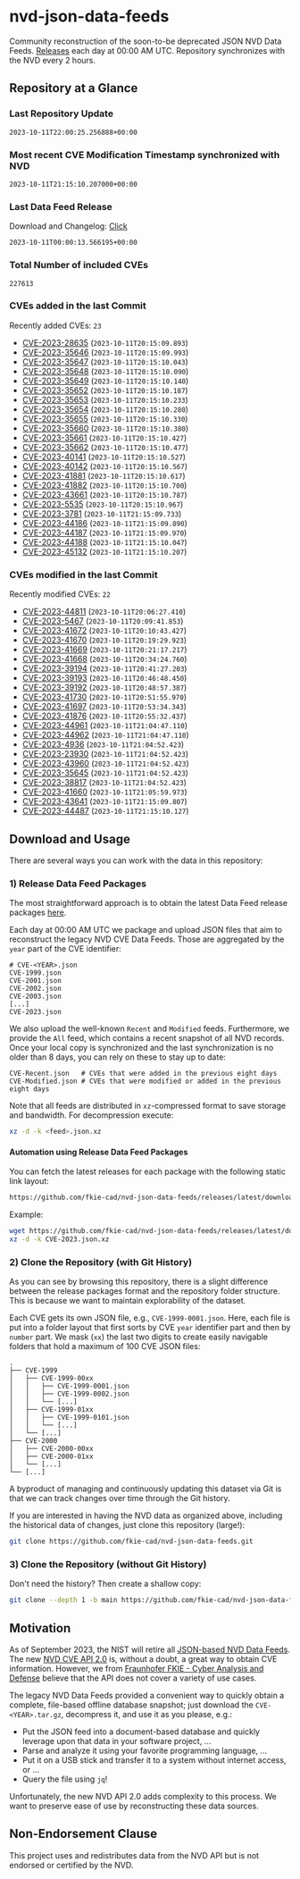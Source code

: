 # nvd-json-data-feeds

Community reconstruction of the soon-to-be deprecated JSON NVD Data Feeds. 
[Releases](https://github.com/fkie-cad/nvd-json-data-feeds/releases/latest) each day at 00:00 AM UTC.
Repository synchronizes with the NVD every 2 hours.

## Repository at a Glance

### Last Repository Update

```plain
2023-10-11T22:00:25.256888+00:00
```

### Most recent CVE Modification Timestamp synchronized with NVD

```plain
2023-10-11T21:15:10.207000+00:00
```

### Last Data Feed Release

Download and Changelog: [Click](https://github.com/fkie-cad/nvd-json-data-feeds/releases/latest)

```plain
2023-10-11T00:00:13.566195+00:00
```

### Total Number of included CVEs

```plain
227613
```

### CVEs added in the last Commit

Recently added CVEs: `23`

* [CVE-2023-28635](CVE-2023/CVE-2023-286xx/CVE-2023-28635.json) (`2023-10-11T20:15:09.893`)
* [CVE-2023-35646](CVE-2023/CVE-2023-356xx/CVE-2023-35646.json) (`2023-10-11T20:15:09.993`)
* [CVE-2023-35647](CVE-2023/CVE-2023-356xx/CVE-2023-35647.json) (`2023-10-11T20:15:10.043`)
* [CVE-2023-35648](CVE-2023/CVE-2023-356xx/CVE-2023-35648.json) (`2023-10-11T20:15:10.090`)
* [CVE-2023-35649](CVE-2023/CVE-2023-356xx/CVE-2023-35649.json) (`2023-10-11T20:15:10.140`)
* [CVE-2023-35652](CVE-2023/CVE-2023-356xx/CVE-2023-35652.json) (`2023-10-11T20:15:10.187`)
* [CVE-2023-35653](CVE-2023/CVE-2023-356xx/CVE-2023-35653.json) (`2023-10-11T20:15:10.233`)
* [CVE-2023-35654](CVE-2023/CVE-2023-356xx/CVE-2023-35654.json) (`2023-10-11T20:15:10.280`)
* [CVE-2023-35655](CVE-2023/CVE-2023-356xx/CVE-2023-35655.json) (`2023-10-11T20:15:10.330`)
* [CVE-2023-35660](CVE-2023/CVE-2023-356xx/CVE-2023-35660.json) (`2023-10-11T20:15:10.380`)
* [CVE-2023-35661](CVE-2023/CVE-2023-356xx/CVE-2023-35661.json) (`2023-10-11T20:15:10.427`)
* [CVE-2023-35662](CVE-2023/CVE-2023-356xx/CVE-2023-35662.json) (`2023-10-11T20:15:10.477`)
* [CVE-2023-40141](CVE-2023/CVE-2023-401xx/CVE-2023-40141.json) (`2023-10-11T20:15:10.527`)
* [CVE-2023-40142](CVE-2023/CVE-2023-401xx/CVE-2023-40142.json) (`2023-10-11T20:15:10.567`)
* [CVE-2023-41881](CVE-2023/CVE-2023-418xx/CVE-2023-41881.json) (`2023-10-11T20:15:10.617`)
* [CVE-2023-41882](CVE-2023/CVE-2023-418xx/CVE-2023-41882.json) (`2023-10-11T20:15:10.700`)
* [CVE-2023-43661](CVE-2023/CVE-2023-436xx/CVE-2023-43661.json) (`2023-10-11T20:15:10.787`)
* [CVE-2023-5535](CVE-2023/CVE-2023-55xx/CVE-2023-5535.json) (`2023-10-11T20:15:10.967`)
* [CVE-2023-3781](CVE-2023/CVE-2023-37xx/CVE-2023-3781.json) (`2023-10-11T21:15:09.733`)
* [CVE-2023-44186](CVE-2023/CVE-2023-441xx/CVE-2023-44186.json) (`2023-10-11T21:15:09.890`)
* [CVE-2023-44187](CVE-2023/CVE-2023-441xx/CVE-2023-44187.json) (`2023-10-11T21:15:09.970`)
* [CVE-2023-44188](CVE-2023/CVE-2023-441xx/CVE-2023-44188.json) (`2023-10-11T21:15:10.047`)
* [CVE-2023-45132](CVE-2023/CVE-2023-451xx/CVE-2023-45132.json) (`2023-10-11T21:15:10.207`)


### CVEs modified in the last Commit

Recently modified CVEs: `22`

* [CVE-2023-44811](CVE-2023/CVE-2023-448xx/CVE-2023-44811.json) (`2023-10-11T20:06:27.410`)
* [CVE-2023-5467](CVE-2023/CVE-2023-54xx/CVE-2023-5467.json) (`2023-10-11T20:09:41.853`)
* [CVE-2023-41672](CVE-2023/CVE-2023-416xx/CVE-2023-41672.json) (`2023-10-11T20:10:43.427`)
* [CVE-2023-41670](CVE-2023/CVE-2023-416xx/CVE-2023-41670.json) (`2023-10-11T20:19:29.923`)
* [CVE-2023-41669](CVE-2023/CVE-2023-416xx/CVE-2023-41669.json) (`2023-10-11T20:21:17.217`)
* [CVE-2023-41668](CVE-2023/CVE-2023-416xx/CVE-2023-41668.json) (`2023-10-11T20:34:24.760`)
* [CVE-2023-39194](CVE-2023/CVE-2023-391xx/CVE-2023-39194.json) (`2023-10-11T20:41:27.203`)
* [CVE-2023-39193](CVE-2023/CVE-2023-391xx/CVE-2023-39193.json) (`2023-10-11T20:46:48.450`)
* [CVE-2023-39192](CVE-2023/CVE-2023-391xx/CVE-2023-39192.json) (`2023-10-11T20:48:57.387`)
* [CVE-2023-41730](CVE-2023/CVE-2023-417xx/CVE-2023-41730.json) (`2023-10-11T20:51:55.970`)
* [CVE-2023-41697](CVE-2023/CVE-2023-416xx/CVE-2023-41697.json) (`2023-10-11T20:53:34.343`)
* [CVE-2023-41876](CVE-2023/CVE-2023-418xx/CVE-2023-41876.json) (`2023-10-11T20:55:32.437`)
* [CVE-2023-44961](CVE-2023/CVE-2023-449xx/CVE-2023-44961.json) (`2023-10-11T21:04:47.110`)
* [CVE-2023-44962](CVE-2023/CVE-2023-449xx/CVE-2023-44962.json) (`2023-10-11T21:04:47.110`)
* [CVE-2023-4936](CVE-2023/CVE-2023-49xx/CVE-2023-4936.json) (`2023-10-11T21:04:52.423`)
* [CVE-2023-23930](CVE-2023/CVE-2023-239xx/CVE-2023-23930.json) (`2023-10-11T21:04:52.423`)
* [CVE-2023-43960](CVE-2023/CVE-2023-439xx/CVE-2023-43960.json) (`2023-10-11T21:04:52.423`)
* [CVE-2023-35645](CVE-2023/CVE-2023-356xx/CVE-2023-35645.json) (`2023-10-11T21:04:52.423`)
* [CVE-2023-38817](CVE-2023/CVE-2023-388xx/CVE-2023-38817.json) (`2023-10-11T21:04:52.423`)
* [CVE-2023-41660](CVE-2023/CVE-2023-416xx/CVE-2023-41660.json) (`2023-10-11T21:05:59.973`)
* [CVE-2023-43641](CVE-2023/CVE-2023-436xx/CVE-2023-43641.json) (`2023-10-11T21:15:09.807`)
* [CVE-2023-44487](CVE-2023/CVE-2023-444xx/CVE-2023-44487.json) (`2023-10-11T21:15:10.127`)


## Download and Usage

There are several ways you can work with the data in this repository:

### 1) Release Data Feed Packages

The most straightforward approach is to obtain the latest Data Feed release packages [here](https://github.com/fkie-cad/nvd-json-data-feeds/releases/latest).

Each day at 00:00 AM UTC we package and upload JSON files that aim to reconstruct the legacy NVD CVE Data Feeds.
Those are aggregated by the `year` part of the CVE identifier:

```
# CVE-<YEAR>.json
CVE-1999.json
CVE-2001.json
CVE-2002.json
CVE-2003.json
[...]
CVE-2023.json
```

We also upload the well-known `Recent` and `Modified` feeds.
Furthermore, we provide the `All` feed, which contains a recent snapshot of all NVD records.
Once your local copy is synchronized and the last synchronization is no older than 8 days, you can rely on these to stay up to date:

```plain
CVE-Recent.json   # CVEs that were added in the previous eight days
CVE-Modified.json # CVEs that were modified or added in the previous eight days
```

Note that all feeds are distributed in `xz`-compressed format to save storage and bandwidth.
For decompression execute:

```sh
xz -d -k <feed>.json.xz
```


#### Automation using Release Data Feed Packages

You can fetch the latest releases for each package with the following static link layout:

```sh
https://github.com/fkie-cad/nvd-json-data-feeds/releases/latest/download/CVE-<YEAR>.json.xz
```

Example:

```sh
wget https://github.com/fkie-cad/nvd-json-data-feeds/releases/latest/download/CVE-2023.json.xz
xz -d -k CVE-2023.json.xz
```

### 2) Clone the Repository (with Git History)

As you can see by browsing this repository, there is a slight difference between the release packages format and the repository folder structure.
This is because we want to maintain explorability of the dataset.

Each CVE gets its own JSON file, e.g., `CVE-1999-0001.json`.
Here, each file is put into a folder layout that first sorts by CVE `year` identifier part and then by `number` part.
We mask (`xx`) the last two digits to create easily navigable folders that hold a maximum of 100 CVE JSON files:

```plain
.
├── CVE-1999
│   ├── CVE-1999-00xx
│   │   ├── CVE-1999-0001.json
│   │   ├── CVE-1999-0002.json
│   │   └── [...]
│   ├── CVE-1999-01xx
│   │   ├── CVE-1999-0101.json
│   │   └── [...]
│   └── [...]
├── CVE-2000
│   ├── CVE-2000-00xx
│   ├── CVE-2000-01xx
│   └── [...]
└── [...]
```

A byproduct of managing and continuously updating this dataset via Git is that we can track changes over time through the Git history.

If you are interested in having the NVD data as organized above, including the historical data of changes, just clone this repository (large!):

```sh
git clone https://github.com/fkie-cad/nvd-json-data-feeds.git
```

### 3) Clone the Repository (without Git History)

Don't need the history? Then create a shallow copy:

```sh
git clone --depth 1 -b main https://github.com/fkie-cad/nvd-json-data-feeds.git
```

## Motivation

As of September 2023, the NIST will retire all [JSON-based NVD Data Feeds](https://nvd.nist.gov/vuln/data-feeds#divRetirementBanner-1).
The new [NVD CVE API 2.0](https://nvd.nist.gov/developers/vulnerabilities) is, without a doubt, a great way to obtain CVE information.
However, we from [Fraunhofer FKIE - Cyber Analysis and Defense](https://www.fkie.fraunhofer.de/en/departments/cad.html) believe that the API does not cover a variety of use cases.

The legacy NVD Data Feeds provided a convenient way to quickly obtain a complete, file-based offline database snapshot; just download the `CVE-<YEAR>.tar.gz`, decompress it, and use it as you please, e.g.:

* Put the JSON feed into a document-based database and quickly leverage upon that data in your software project, ...
* Parse and analyze it using your favorite programming language, ...
* Put it on a USB stick and transfer it to a system without internet access, or ...
* Query the file using `jq`!

Unfortunately, the new NVD API 2.0 adds complexity to this process.
We want to preserve ease of use by reconstructing these data sources.

## Non-Endorsement Clause

This project uses and redistributes data from the NVD API but is not endorsed or certified by the NVD.